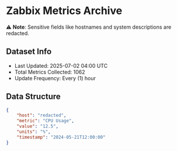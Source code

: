 # Zabbix Metrics Archive

⚠️ **Note**: Sensitive fields like hostnames and system descriptions are redacted.

## Dataset Info
- Last Updated: 2025-07-02 04:00 UTC
- Total Metrics Collected: 1062
- Update Frequency: Every (1) hour

## Data Structure
```json
{
    "host": "redacted",
    "metric": "CPU Usage",
    "value": "12.5",
    "units": "%",
    "timestamp": "2024-05-21T12:00:00"
}
```
